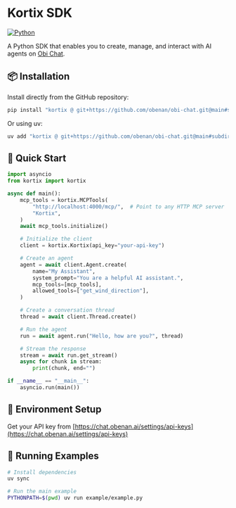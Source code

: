 # Kortix SDK

[![Python](https://img.shields.io/badge/python-3.11+-blue.svg)](https://python.org)

A Python SDK that enables you to create, manage, and interact with AI agents on [Obi Chat](https://chat.obenan.ai).

## 📦 Installation

Install directly from the GitHub repository:

```bash
pip install "kortix @ git+https://github.com/obenan/obi-chat.git@main#subdirectory=sdk"
```

Or using uv:

```bash
uv add "kortix @ git+https://github.com/obenan/obi-chat.git@main#subdirectory=sdk"
```

## 🔧 Quick Start

```python
import asyncio
from kortix import kortix

async def main():
    mcp_tools = kortix.MCPTools(
        "http://localhost:4000/mcp/",  # Point to any HTTP MCP server
        "Kortix",
    )
    await mcp_tools.initialize()

    # Initialize the client
    client = kortix.Kortix(api_key="your-api-key")

    # Create an agent
    agent = await client.Agent.create(
        name="My Assistant",
        system_prompt="You are a helpful AI assistant.",
        mcp_tools=[mcp_tools],
        allowed_tools=["get_wind_direction"],
    )

    # Create a conversation thread
    thread = await client.Thread.create()

    # Run the agent
    run = await agent.run("Hello, how are you?", thread)

    # Stream the response
    stream = await run.get_stream()
    async for chunk in stream:
        print(chunk, end="")

if __name__ == "__main__":
    asyncio.run(main())
```

## 🔑 Environment Setup

Get your API key from [https://chat.obenan.ai/settings/api-keys](https://chat.obenan.ai/settings/api-keys)

## 🧪 Running Examples

```bash
# Install dependencies
uv sync

# Run the main example
PYTHONPATH=$(pwd) uv run example/example.py
```
